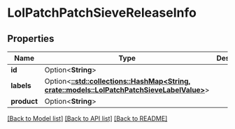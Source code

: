 # LolPatchPatchSieveReleaseInfo

## Properties

Name | Type | Description | Notes
------------ | ------------- | ------------- | -------------
**id** | Option<**String**> |  | [optional]
**labels** | Option<[**::std::collections::HashMap<String, crate::models::LolPatchPatchSieveLabelValue>**](LolPatchPatchSieveLabelValue.md)> |  | [optional]
**product** | Option<**String**> |  | [optional]

[[Back to Model list]](../README.md#documentation-for-models) [[Back to API list]](../README.md#documentation-for-api-endpoints) [[Back to README]](../README.md)


